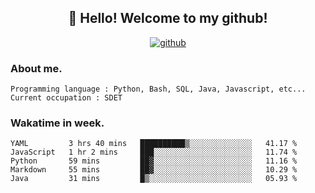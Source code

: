 <h2 align="center">👋 Hello! Welcome to my github! </h2>
<p align="center">
  <a href="https://github.com/usergwen"><img src="https://img.shields.io/badge/GitHub-24292e" alt="github"></a>
</p>

### About me.

```Plain Text
Programming language : Python, Bash, SQL, Java, Javascript, etc...
Current occupation : SDET
```
### Wakatime in week.

<!--START_SECTION:waka-->
```text
YAML         3 hrs 40 mins   ██████████▒░░░░░░░░░░░░░░   41.17 % 
JavaScript   1 hr 2 mins     ███░░░░░░░░░░░░░░░░░░░░░░   11.74 % 
Python       59 mins         ██▓░░░░░░░░░░░░░░░░░░░░░░   11.16 % 
Markdown     55 mins         ██▓░░░░░░░░░░░░░░░░░░░░░░   10.29 % 
Java         31 mins         █▒░░░░░░░░░░░░░░░░░░░░░░░   05.93 % 
```
<!--END_SECTION:waka-->
